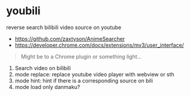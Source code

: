 # youbili
reverse search bilibili video source on youtube

- https://github.com/zaxtyson/AnimeSearcher
- https://developer.chrome.com/docs/extensions/mv3/user_interface/


> Might be to a Chrome plugin or something light...

1. Search video on bilibili
2. mode replace: replace youtube video player with webview or sth
3. mode hint: hint if there is a corresponding source on bili
4. mode load only danmaku?

